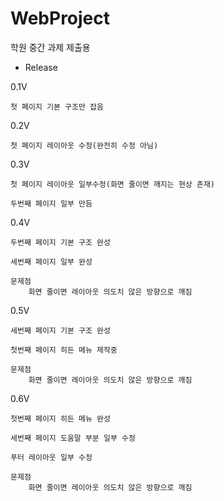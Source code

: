 # WebProject
학원 중간 과제 제출용

- Release

0.1V

    첫 페이지 기본 구조만 잡음

0.2V

    첫 페이지 레이아웃 수정(완전히 수정 아님)

0.3V

    첫 페이지 레이아웃 일부수정(화면 줄이면 깨지는 현상 존재)

    두번째 페이지 일부 만듬

0.4V

    두번째 페이지 기본 구조 완성
    
    세번째 페이지 일부 완성

    문제점
        화면 줄이면 레이아웃 의도치 않은 방향으로 깨짐

0.5V

    세번째 페이지 기본 구조 완성
    
    첫번째 페이지 히든 메뉴 제작중

    문제점
        화면 줄이면 레이아웃 의도치 않은 방향으로 깨짐
        
0.6V

    첫번째 페이지 히든 메뉴 완성

    세번째 페이지 도움말 부분 일부 수정
    
    푸터 레이아웃 일부 수정

    문제점
        화면 줄이면 레이아웃 의도치 않은 방향으로 깨짐